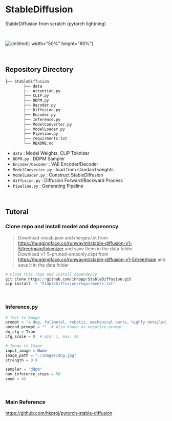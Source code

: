 # StableDiffusion
StableDiffusion from scratch (pytorch lightning)



<br>

![Untitled](https://github.com/inhopp/inhopp/assets/96368476/20f0c76f-6e08-47a9-b17e-138ea34f63fd){: width="50%" height="60%"}

<br>

## Repository Directory 

``` python 
├── StableDiffusion
        ├── data
        ├── Attention.py
        ├── CLIP.py
        ├── DDPM.py
        ├── Decoder.py
        ├── Diffusion.py
        ├── Encoder.py
        ├── Inference.py
        ├── ModelConverter.py
        ├── ModelLoader.py
        ├── Pipeline.py
        ├── requirments.txt
        └── README.md
```

- `data` : Model Weights, CLIP Toknizer
- `DDPM.py` : DDPM Sampler
- `Encoder/Decoder` : VAE Encoder/Decoder
- `ModelConverter.py` : load from standard weights
- `ModelLoader.py` : Construct StableDiffusion
- `diffusion.py` : Diffusion Forward/Backward Process
- `Pipeline.py` : Generating Pipeline

<br>

## Tutoral

### Clone repo and install model and depenency

> Download vocab.json and merges.txt from https://huggingface.co/runwayml/stable-diffusion-v1-5/tree/main/tokenizer and save them in the data folder <br>Download v1-5-pruned-emaonly.ckpt from https://huggingface.co/runwayml/stable-diffusion-v1-5/tree/main and save it in the data folder

``` python
# Clone this repo and install dependency
git clone https://github.com/inhopp/StableDiffusion.git
pip install -r "StableDiffusion/requirments.txt"
```

<br>


### Inference.py

``` python
# Text to Image
prompt = "a dog, fullmetal, robotic, mechanical parts, highly detailed, ultra sharp, cinematic, 100mm lens, 8k resolution."
uncond_prompt = ""  # Also known as negative prompt
do_cfg = True
cfg_scale = 8  # min: 1, max: 14

# Image to Image
input_image = None
image_path = "./images/dog.jpg"
strength = 0.9

sampler = "ddpm"
num_inference_steps = 50
seed = 42
```



<br>

### Main Reference
https://github.com/hkproj/pytorch-stable-diffusion